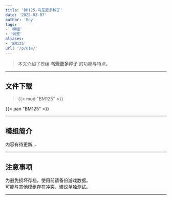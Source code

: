 ```yaml
---
title: 'BM125-鸟笼更多种子'
date: '2025-03-07'
author: 'Bny'
tags:
- '模组'
- '调整'
aliases:
- 'BM125'
url: '/p/614/'
---
```


> 本文介绍了模组 **鸟笼更多种子** 的功能与特点。

---

## 文件下载  

> {{< mod "BM125" >}}  

{{< pan "BM125" >}}  

---

## 模组简介

>  
内容有待更新...  

---

## 注意事项

>  
为避免损坏存档，使用前请备份游戏数据。  
可能与其他模组存在冲突，建议单独测试。  

---

